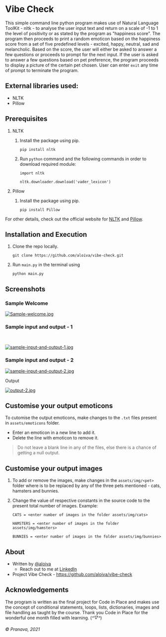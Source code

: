 # Vibe Check

This simple command line python program makes use of Natural Language ToolKit - nltk - to analyse the user input text and return on a scale of -1 to 1 the level of positivity or as stated by the program as "happiness score". The program then proceeds to print a random emoticon based on the happiness score from a set of five predefined levels - excited, happy, neutral, sad and melancholic. Based on the score, the user will either be asked to answer a few questions or proceeds to prompt for the next input. If the user is asked to answer a few questions based on pet preference, the program proceeds to display a picture of the certain pet chosen. User can enter `exit` any time of prompt to terminate the program.


## External libraries used:
- NLTK
- Pillow



## Prerequisites
1. NLTK
   1.  Install the package using pip.
   
       ```
       pip install nltk
       ```
   2.  Run `python` command and the following commands in order to download required module:
   
       ```
       import nltk
       ```
       ```
       nltk.downloader.download('vader_lexicon')
       ```
2. Pillow
   1. Install the package using pip.
   
      ```
      pip install Pillow
      ```
      

For other details, check out the official website for [NLTK](https://www.nltk.org/index.html) and [Pillow](https://pillow.readthedocs.io/en/stable/installation.html).



## Installation and Execution
   1. Clone the repo locally.
      
      ```
      git clone https://github.com/aloiva/vibe-check.git
      ```
   2. Run `main.py` in the terminal using
   
      ```
      python main.py
      ```

## Screenshots

### Sample Welcome

[![Sample-welcome.jpg](https://i.postimg.cc/htgN14Nv/Sample-welcome.jpg)](https://postimg.cc/CzPvF0hp)

### Sample input and output - 1
<br>

[![sample-input-and-output-1.jpg](https://i.postimg.cc/8PgYTPp4/sample-input-1.jpg)](https://postimg.cc/5jpg3JFQ)

### Sample input and output - 2

[![sample-input-and-output-2.jpg](https://i.postimg.cc/66Y6FSLM/sample-input-2.jpg)](https://postimg.cc/K43yM0WT)

Output

[![output-2.jpg](https://i.postimg.cc/ZYg29xTT/output-2.jpg)](https://postimg.cc/s1YwqSQ8)

## Customise your output emoticons

To cutomise the output emoticons, make changes to the `.txt` files present in `assets/emoticons` folder.

- Enter an emoticon in a new line to add it.
- Delete the line with emoticon to remove it.

> Do not leave a blank line in any of the files, else there is a chance of getting a null output.

## Customise your output images

1. To add or remove the images, make changes in the `assets/img/<pet>` folder where <pet> is to be replaced by any of the three pets mentioned - cats, hamsters and bunnies.
2. Change the value of respective constants in the source code to the present total number of images.
      Example:
      
      ```
      CATS = <enter number of images in the folder assets/img/cats>
      ```
      ```
      HAMSTERS = <enter number of images in the folder assets/img/hamsters>
      ```
      ```
      BUNNIES = <enter number of images in the folder assets/img/bunnies>
      ```
## About
- Written by [@aloiva](https://github.com/aloiva)
  - Reach out to me at [LinkedIn](https://www.linkedin.com/in/pranavavedagnya/)
- Project Vibe Check - https://github.com/aloiva/vibe-check

## Acknowledgements
The program is written as the final project for Code in Place and makes use the concept of conditional statements, loops, lists, dictionaries, images and file handling as taught by the course.
Thank you Code in Place for the wonderful one month filled with learning. (*^▽^*)

###### © Pranava, 2021
